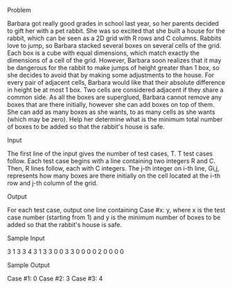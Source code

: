 Problem

Barbara got really good grades in school last year, so her parents decided to gift her with a pet rabbit. She was so excited that she built a house for the rabbit, which can be seen as a 2D grid with R rows and C columns.
Rabbits love to jump, so Barbara stacked several boxes on several cells of the grid. Each box is a cube with equal dimensions, which match exactly the dimensions of a cell of the grid.
However, Barbara soon realizes that it may be dangerous for the rabbit to make jumps of height greater than 1 box, so she decides to avoid that by making some adjustments to the house. For every pair of adjacent cells, Barbara would like that their absolute difference in height be at most 1 box. Two cells are considered adjacent if they share a common side.
As all the boxes are superglued, Barbara cannot remove any boxes that are there initially, however she can add boxes on top of them. She can add as many boxes as she wants, to as many cells as she wants (which may be zero). Help her determine what is the minimum total number of boxes to be added so that the rabbit's house is safe.

Input

The first line of the input gives the number of test cases, T. T test cases follow.
Each test case begins with a line containing two integers R and C.
Then, R lines follow, each with C integers. The j-th integer on i-th line, Gi,j, represents how many boxes are there initially on the cell located at the i-th row and j-th column of the grid.

Output

For each test case, output one line containing Case #x: y, where x is the test case number (starting from 1) and y is the minimum number of boxes to be added so that the rabbit's house is safe.

Sample Input 

3
1 3
3 4 3
1 3
3 0 0
3 3
0 0 0
0 2 0
0 0 0


Sample Output

Case #1: 0
Case #2: 3
Case #3: 4

